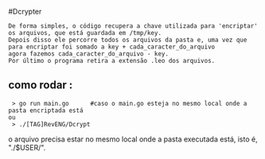 #Dcrypter

    De forma simples, o código recupera a chave utilizada para 'encriptar' os arquivos, que está guardada em /tmp/key.
    Depois disso ele percorre todos os arquivos da pasta e, uma vez que para encriptar foi somado a key + cada_caracter_do_arquivo
    agora fazemos cada_caracter_do_arquivo - key.
    Por último o programa retira a extensão .leo dos arquivos.

## como rodar :

     > go run main.go      #caso o main.go esteja no mesmo local onde a pasta encriptada está
    ou
     > ./[TAG]RevENG/Dcrypt  

o arquivo precisa estar no mesmo local onde a pasta executada está, isto é, "./$USER/".
